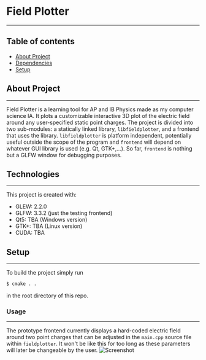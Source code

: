 # Field Plotter
---

## Table of contents

* [About Project](#general-info)
* [Dependencies](#technologies)
* [Setup](#setup)

## About Project
---
Field Plotter is a learning tool for AP and IB Physics made as my computer science IA. It plots a customizable interactive 3D plot of the electric field around any user-specified static point charges. The project is divided into two sub-modules: a statically linked library, `libfieldplotter`, and a frontend that uses the library. `libfieldplotter` is platform independent, potentially useful outside the scope of the program and `frontend` will depend on whatever GUI library is used (e.g. Qt, GTK+,...). So far, `frontend` is nothing but a GLFW window for debugging purposes.
	
## Technologies
---
This project is created with:
* GLEW: 2.2.0
* GLFW: 3.3.2 (just the testing frontend)
* Qt5: TBA (Windows version)
* GTK+: TBA (Linux version)
* CUDA: TBA


## Setup
---
To build the project simply run
```sh
$ cmake . .
```
in the root directory of this repo.

### Usage
---
The prototype frontend currently displays a hard-coded electric field around two point charges that can be adjusted in the `main.cpp` source file within `fieldplotter`. It won't be like this for too long as these parameters will later be changeable by the user.
![Screenshot](https://imgur.com/a/wwyx66W)
